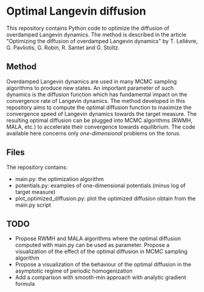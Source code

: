 # Optimal Langevin diffusion

This repository contains Python code to optimize the diffusion of overdamped Langevin dynamics. The method is described in the article "Optimizing the diffusion of overdamped Langevin dynamics" by T. Lelièvre, G. Pavliotis, G. Robin, R. Santet and G. Stoltz.

## Method

Overdamped Langevin dynamics are used in many MCMC sampling algorithms to produce new states. An important parameter of such dynamics is the diffusion function which has fundamental impact on the convergence rate of Langevin dynamics. The method developed in this repository aims to compute the optimal diffusion function to maximize the convergence speed of Langevin dynamics towards the target measure. The resulting optimal diffusion can be plugged into MCMC algorithms (RWMH, MALA, etc.) to accelerate their convergence towards equilibrium. The code available here concerns only *one-dimensional* problems on the *torus*.

## Files

The repository contains:
- main.py: the optimization algorithm
- potentials.py: examples of one-dimensional potentials (minus log of target measure)
- plot_optimized_diffusion.py: plot the optimized diffusion obtain from the main.py script

## TODO
- Propose RWMH and MALA algorithms where the optimal diffusion computed with main.py can be used as parameter. Propose a visualization of the effect of the optimal diffusion in MCMC sampling algorithm
- Propose a visualization of the behaviour of the optimal diffusion in the asymptotic regime of periodic homogenization
- Add a comparison with smooth-min approach with analytic gradient formula